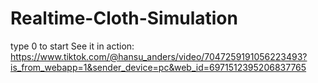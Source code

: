 # Realtime-Cloth-Simulation
type 0 to start
See it in action:
https://www.tiktok.com/@hansu_anders/video/7047259191056223493?is_from_webapp=1&sender_device=pc&web_id=6971512395206837765
